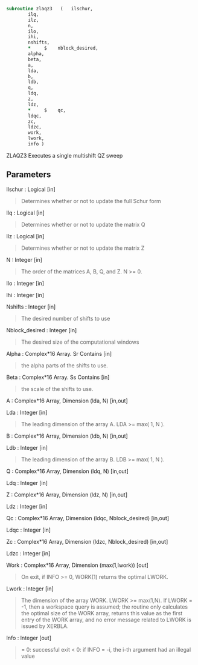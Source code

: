 ```fortran
subroutine zlaqz3	(	ilschur,
		ilq,
		ilz,
		n,
		ilo,
		ihi,
		nshifts,
		*     $    nblock_desired,
		alpha,
		beta,
		a,
		lda,
		b,
		ldb,
		q,
		ldq,
		z,
		ldz,
		*     $    qc,
		ldqc,
		zc,
		ldzc,
		work,
		lwork,
		info )
```

 ZLAQZ3 Executes a single multishift QZ sweep

## Parameters
Ilschur : Logical [in]
> Determines whether or not to update the full Schur form

Ilq : Logical [in]
> Determines whether or not to update the matrix Q

Ilz : Logical [in]
> Determines whether or not to update the matrix Z

N : Integer [in]
> The order of the matrices A, B, Q, and Z.  N >= 0.

Ilo : Integer [in]

Ihi : Integer [in]

Nshifts : Integer [in]
> The desired number of shifts to use

Nblock_desired : Integer [in]
> The desired size of the computational windows

Alpha : Complex*16 Array. Sr Contains [in]
> the alpha parts of the shifts to use.

Beta : Complex*16 Array. Ss Contains [in]
> the scale of the shifts to use.

A : Complex*16 Array, Dimension (lda, N) [in,out]

Lda : Integer [in]
> The leading dimension of the array A.  LDA >= max( 1, N ).

B : Complex*16 Array, Dimension (ldb, N) [in,out]

Ldb : Integer [in]
> The leading dimension of the array B.  LDB >= max( 1, N ).

Q : Complex*16 Array, Dimension (ldq, N) [in,out]

Ldq : Integer [in]

Z : Complex*16 Array, Dimension (ldz, N) [in,out]

Ldz : Integer [in]

Qc : Complex*16 Array, Dimension (ldqc, Nblock_desired) [in,out]

Ldqc : Integer [in]

Zc : Complex*16 Array, Dimension (ldzc, Nblock_desired) [in,out]

Ldzc : Integer [in]

Work : Complex*16 Array, Dimension (max(1,lwork)) [out]
> On exit, if INFO >= 0, WORK(1) returns the optimal LWORK.

Lwork : Integer [in]
> The dimension of the array WORK.  LWORK >= max(1,N).
> If LWORK = -1, then a workspace query is assumed; the routine
> only calculates the optimal size of the WORK array, returns
> this value as the first entry of the WORK array, and no error
> message related to LWORK is issued by XERBLA.

Info : Integer [out]
> = 0: successful exit
> < 0: if INFO = -i, the i-th argument had an illegal value

